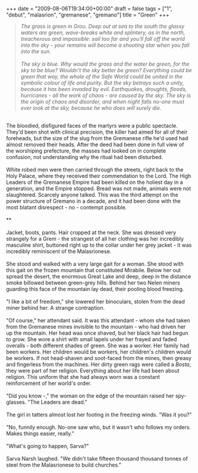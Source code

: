 +++
date = "2009-08-06T19:34:00+00:00"
draft = false
tags = ["1", "debut", "malasrion", "gremanese", "gremano"]
title = "Green"
+++
<blockquote><em>The grass is green in Grou. Deep out at sea to the south the glassy waters are green, wave-breaks white and splintery, as in the north, treacherous and impassible: sail too far and you'll fall off the world into the sky - your remains will become a shooting star when you fall into the sun.</em><br/><br/><em>The sky is blue. Why would the grass and the water be green, for the sky to be blue? Wouldn't the sky better be green? Everything could be green that way, the whole of the Safe World could be united in the symbolic colour of life and purity. But the sky betrays such a unity, because it has been invaded by evil. Earthquakes, droughts, floods, hurricanes - all the work of chaos - are caused by the sky. The sky is the origin of chaos and disorder, and when night falls no-one must ever look at the sky, because he who does will surely die.</em></blockquote><br/>The bloodied, disfigured faces of the martyrs were a public spectacle. They'd been shot with clinical precision, the killer had aimed for all of their foreheads, but the size of the slug from the Gremanese rifle he'd used had almost removed their heads. After the deed had been done in full view of the worshiping prefecture, the masses had looked on in complete confusion, not understanding why the ritual had been disturbed.<br/><br/>White robed men were then carried through the streets, right back to the Holy Palace, where they received their commendation to the Lord. The High Leaders of the Gremanese Empire had been killed on the holiest day in a generation, and the Empire stopped. Bread was not made, animals were not slaughtered. Scarcely anyone talked. This was the third attempt on the power structure of Gremano in a decade, and it had been done with the most blatant disrespect - no - contempt possible.<br/><br/>**<br/><br/>Jacket, boots, pants. Hair cropped at the neck. She was dressed very strangely for a Grem - the strangest of all her clothing was her incredibly masculine shirt, buttoned right up to the collar under her grey jacket - it was incredibly reminiscent of the Malasrionese.<br/><br/>She stood and walked with a very large gait for a woman. She stood with this gait on the frozen mountain that constituted Mirabile. Below her out spread the desert, the enormous Great Lake and deep, deep in the distance smoke billowed between green-grey hills. Behind her two Nelen miners guarding this face of the mountain lay dead, their pooling blood freezing.<br/><br/>"I like a bit of freedom," she lowered her binoculars, stolen from the dead miner behind her. A strange contraption.<br/><br/>"Of course," her attendant said. It was this attendant - whom she had taken from the Gremanese mines invisible to the mountain - who had driven her up the mountain. Her head was once shaved, but her black hair had begun to grow. She wore a shirt with small lapels under her frayed and faded overalls - both different shades of green. She was a worker. Her family had been workers. Her children would be workers, her children's children would be workers. If not head-shaven and soot-faced from the mines, then greasy and fingerless from the machines. Her dirty green rags were called a<em> Bosta</em>, they were part of her religion. Everything about her life had been about religion. This uniform that she had always worn was a constant reinforcement of her world's order.<br/><br/>"Did you know -," the woman on the edge of the mountain raised her spy-glasses. "The Leaders are dead."<br/><br/>The girl in tatters almost lost her footing in the freezing winds. "Was it you?"<br/><br/>"No, funnily enough. No-one saw who, but it wasn't who follows my orders. Makes things easier, really."<br/><br/>"What's going to happen, Sarva?"<br/><br/>Sarva Narsh laughed. "We didn't take fifteen thousand thousand tonnes of steel from the Malasrionese to build churches."<div class="blogger-post-footer"><img width='1' height='1' src='https://blogger.googleusercontent.com/tracker/5693059957647979680-7895054352563032348?l=cosmiccowbell.blogspot.com' alt='' /></div>